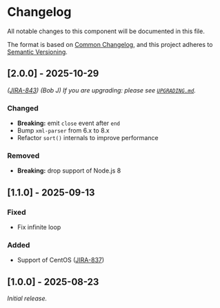 # Changelog

All notable changes to this component will be documented in this file.

The format is based on [Common Changelog](https://common-changelog.org/),
and this project adheres to [Semantic Versioning](https://semver.org/spec/v2.0.0.html).

## [2.0.0] - 2025-10-29

_([JIRA-843](https://example.atlassian.net/browse/JIRA-843)) (Bob J)_
_If you are upgrading: please see [`UPGRADING.md`](UPGRADING.md)._

### Changed

- **Breaking:** emit `close` event after `end`
- Bump `xml-parser` from 6.x to 8.x
- Refactor `sort()` internals to improve performance

### Removed

- **Breaking:** drop support of Node.js 8

## [1.1.0] - 2025-09-13

### Fixed

- Fix infinite loop

### Added

- Support of CentOS ([JIRA-837](https://example.atlassian.net/browse/JIRA-837))

## [1.0.0] - 2025-08-23

_Initial release._

